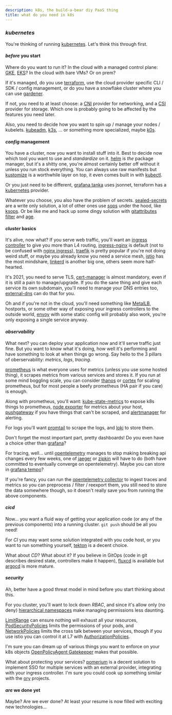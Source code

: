 ```yaml
---
description: k8s, the build-a-bear diy PaaS thing
title: what do you need in k8s
---
```


### _kubernetes_

You're thinking of running [kubernetes](https://kubernetes.io/).
Let's think this through first.

#### _before_ you start

Where do you want to run it?
In the cloud with a managed control plane:
[GKE](https://cloud.google.com/kubernetes-engine),
[EKS](https://aws.amazon.com/eks/)?
In the cloud with bare VMs?
Or on prem?

If it's managed,
do you use [terraform](https://www.terraform.io/),
use the cloud provider specific CLI / SDK / config management,
or do you have a snowflake cluster where you can use [gardener](https://gardener.cloud/).

If not, you need to at least choose:
a [CNI](https://github.com/containernetworking/cni) provider for networking,
and a [CSI](https://github.com/container-storage-interface/spec) provider for storage.
Which one is probably going to be affected by the features you need later.

Also, you need to decide how you want to spin up / manage your nodes / kubelets.
[kubeadm](https://github.com/kubernetes/kubeadm),
[k3s](https://k3s.io/), ...
or something more specialized, maybe [k0s](https://k0sproject.io/).

#### _config_ management

You have a cluster, now you want to install stuff into it.
Best to decide now which tool you want to use and _standardize_ on it.
[helm](https://helm.sh/) is _the_ package manager, but it's a shitty one,
you're almost certainly better off without it unless you run stock everything.
You can always use raw manifests
but [kustomize](https://kustomize.io/) is a worthwhile layer on top,
it even comes built in with [kubectl](https://kubernetes.io/docs/reference/kubectl/kubectl/).

Or you just need to be different,
[grafana tanka](https://grafana.com/oss/tanka/) uses jsonnet,
terraform has a [kubernetes](https://registry.terraform.io/providers/hashicorp/kubernetes/latest/docs) provider.

Whatever you choose, you also have the problem of secrets.
[sealed-secrets](https://github.com/bitnami-labs/sealed-secrets) are a write only solution,
a lot of other ones use [sops](https://github.com/mozilla/sops) under the hood,
like [ksops](https://github.com/viaduct-ai/kustomize-sops).
Or be like me and hack up some dingy solution with [gitattributes filter](https://git-scm.com/docs/gitattributes#_filter)
and [age](https://github.com/FiloSottile/age).

#### _cluster_ basics

It's alive, now what?
If you serve web traffic,
you'll want an [ingress controller](https://kubernetes.io/docs/concepts/services-networking/ingress-controllers/)
to give you more than L4 routing,
[ingress-nginx](https://kubernetes.github.io/ingress-nginx/) is default
(not to be confused with [nginx ingress](https://www.nginx.com/products/nginx-ingress-controller/)),
[traefik](https://traefik.io/) is pretty popular if you're not doing weird stuff,
or maybe you already know you need a service mesh,
[istio](https://istio.io/) has the most mindshare,
[linkerd](https://linkerd.io/) is another big one,
others seem more half-hearted.

It's 2021, you need to serve TLS,
[cert-manager](https://cert-manager.io/) is almost mandatory,
even if it is still a pain to manage/upgrade.
If you do the sane thing and give each service its own subdomain,
you'll need to manage your DNS entries too,
[external-dns](https://github.com/kubernetes-sigs/external-dns) can do that for you.

Oh and if you're not in the cloud, you'll need something like [MetalLB](https://metallb.universe.tf/),
hostports, or some other way of exposing your ingress controllers to the outside world,
[envoy](https://www.envoyproxy.io/) with some static config
will probably also work, you're only exposing a single service anyway.

#### _observability_

What next? you can deploy your application now and it'll serve traffic just fine.
But you want to know what it's doing, how well it's performing
and have something to look at when things go wrong.
Say hello to the 3 pillars of oberservability: _metrics_, _logs_, _tracing_.

[prometheus](https://prometheus.io/) is what everyone uses for metrics
(unless you use some hosted thing), it scrapes metrics from various services and stores it.
If you run at some mind boggling scale, you can consider
[thanos](https://thanos.io/) or [cortex](https://cortexmetrics.io/)
for scaling prometheus, but for most people a beefy prometheus (HA pair if you care) is enough.

Along with prometheus, you'll want:
[kube-state-metrics](https://github.com/kubernetes/kube-state-metrics) to expose k8s things to prometheus,
[node exporter](https://github.com/prometheus/node_exporter) for metrics about your host,
[pushgateway](https://github.com/prometheus/pushgateway) if you have things that can't be scraped,
and [alertmanager](https://github.com/prometheus/alertmanager) for alerting.

For logs you'll want [promtail](https://grafana.com/docs/loki/latest/clients/promtail/) to scrape the logs,
and [loki](https://grafana.com/docs/loki/latest/) to store them.

Don't forget the most important part, pretty dashboards!
Do you even have a choice other than [grafana](https://grafana.com/)?

For tracing, well...
until [opentelemetry](https://opentelemetry.io/) manages to stop making breaking api changes every few weeks,
one of [jaeger](https://www.jaegertracing.io/) or [zipkin](https://zipkin.io/) will have to do
(both have committed to eventually converge on opentelemetry).
Maybe you can store in [grafana tempo](https://grafana.com/oss/tempo/)?

If you're fancy, you can run the [opentelemetry collector](https://github.com/open-telemetry/opentelemetry-collector)
to ingest traces and metrics so you can preprocess / filter / reexport them,
you still need to store the data somewhere though, so it doesn't really save you from running the above components.

#### _cicd_

Now... you want a fluid way of getting your application code
(or any of the previous components) into a running cluster.
`git push` should be all you need!

For _CI_ you may want some solution integrated with you code host,
or you want to run something yourself,
[tekton](https://tekton.dev/) is a decent choice.

What about _CD_? What about it? If you believe in GitOps
(code in git describes desired state, controllers make it happen),
[fluxcd](https://toolkit.fluxcd.io/) is available but
[argocd](https://argoproj.github.io/argo-cd/) is more mature.

#### _security_

Ah, better have a good threat model in mind before you start thinking about this.

For you cluster, you'll want to lock down _RBAC_,
and since it's allow only (no deny) [hierarchical namespaces](https://github.com/kubernetes-sigs/multi-tenancy/tree/master/incubator/hnc)
make managing permissions less daunting.

[LimitRange](https://kubernetes.io/docs/concepts/policy/limit-range/) can ensure nothing will exhaust all your resources,
[PodSecurityPolicies](https://kubernetes.io/docs/concepts/policy/pod-security-policy/) limits the permissions of your pods,
and [NetworkPolicies](https://kubernetes.io/docs/concepts/services-networking/network-policies/) limits the cross talk between your services,
though if you use istio you can control it at L7 with [AuthorizationPolicies](https://istio.io/latest/docs/reference/config/security/authorization-policy/).

I'm sure you can dream up of various things you want to enforce on your k8s objects
[OpenPolicyAgent Gatekeeper](https://github.com/open-policy-agent/gatekeeper) makes that possible.

What about protecting your services?
[pomerium](https://pomerium.io/) is a decent solution to implement SSO for multiple services with an external provider, integrating with your ingress controller.
I'm sure you could cook up something similar with the [ory](https://www.ory.sh/) projects.

#### _are_ we done yet

Maybe? Are we ever done?
At least your resume is now filled with exciting new technologies...

